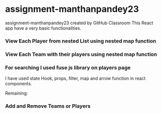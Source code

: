 # assignment-manthanpandey23
assignment-manthanpandey23 created by GitHub Classroom
This React app have a very basic functionalities.
### View Each Player from nested List using nested map function
### View Each Team with their players using nested map function
### For searching I used fuse js library on players page

I have used state Hook, props, filter, map and arrow function in react components.

Remaining:
### Add and Remove Teams or Players

